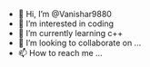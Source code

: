 - 👋 Hi, I’m @Vanishar9880
- 👀 I’m interested in coding
- 🌱 I’m currently learning c++
- 💞️ I’m looking to collaborate on ...
- 📫 How to reach me ...

<!---
Vanishar9880/Vanishar9880 is a ✨ special ✨ repository because its `README.md` (this file) appears on your GitHub profile.
You can click the Preview link to take a look at your changes.
--->
